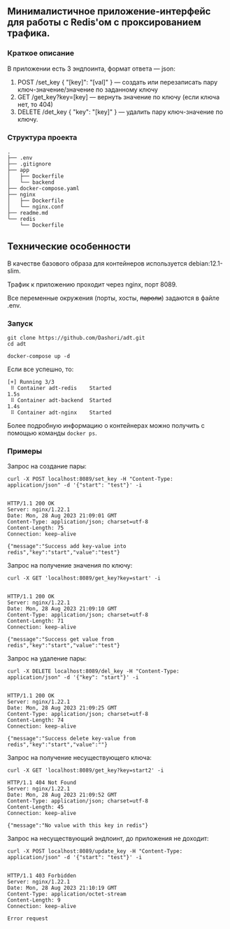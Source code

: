## Минималистичное приложение-интерфейс для работы с Redis'ом с проксированием трафика.

### Краткое описание
В приложении есть 3 эндпоинта, формат ответа — json:
1. POST /set_key { "[key]": "[val]" } — создать или перезаписать пару ключ-значение/значение по заданному ключу
2. GET /get_key?key=[key] — вернуть значение по ключу (если ключа нет, то 404)
3. DELETE /det_key { "key": "[key]" } — удалить пару ключ-значение по ключу.

### Структура проекта

```
.
├── .env
├── .gitignore
├── app
│   ├── Dockerfile
│   └── backend
├── docker-compose.yaml
├── nginx
│   ├── Dockerfile
│   └── nginx.conf
├── readme.md
└── redis
    └── Dockerfile
```

## Технические особенности

В качестве базового образа для контейнеров используется debian:12.1-slim.

Трафик к приложению проходит через nginx, порт 8089.

Все переменные окружения (порты, хосты, ~~пароли~~) задаются в файле .env.


### Запуск

```
git clone https://github.com/Dashori/adt.git
cd adt

docker-compose up -d
```

Если все успешно, то:
```
[+] Running 3/3
 ⠿ Container adt-redis    Started                                                                                                                                   1.5s
 ⠿ Container adt-backend  Started                                                                                                                                   1.4s
 ⠿ Container adt-nginx    Started    
```
Более подробную информацию о контейнерах можно получить с помощью команды ```docker ps```.

### Примеры

Запрос на создание пары:
```
curl -X POST localhost:8089/set_key -H "Content-Type: application/json" -d '{"start": "test"}' -i


HTTP/1.1 200 OK
Server: nginx/1.22.1
Date: Mon, 28 Aug 2023 21:09:01 GMT
Content-Type: application/json; charset=utf-8
Content-Length: 75
Connection: keep-alive

{"message":"Success add key-value into redis","key":"start","value":"test"}
```

Запрос на получение значения по ключу:

```
curl -X GET 'localhost:8089/get_key?key=start' -i


HTTP/1.1 200 OK
Server: nginx/1.22.1
Date: Mon, 28 Aug 2023 21:09:10 GMT
Content-Type: application/json; charset=utf-8
Content-Length: 71
Connection: keep-alive

{"message":"Success get value from redis","key":"start","value":"test"}
```

Запрос на удаление пары:
```
curl -X DELETE localhost:8089/del_key -H "Content-Type: application/json" -d '{"key": "start"}' -i


HTTP/1.1 200 OK
Server: nginx/1.22.1
Date: Mon, 28 Aug 2023 21:09:25 GMT
Content-Type: application/json; charset=utf-8
Content-Length: 74
Connection: keep-alive

{"message":"Success delete key-value from redis","key":"start","value":""}   
```

Запрос на получение несуществующего ключа:
```
curl -X GET 'localhost:8089/get_key?key=start2' -i

HTTP/1.1 404 Not Found
Server: nginx/1.22.1
Date: Mon, 28 Aug 2023 21:09:52 GMT
Content-Type: application/json; charset=utf-8
Content-Length: 45
Connection: keep-alive

{"message":"No value with this key in redis"}
```

Запрос на несуществующий эндпоинт, до приложения не доходит:
```
curl -X POST localhost:8089/update_key -H "Content-Type: application/json" -d '{"start": "test"}' -i


HTTP/1.1 403 Forbidden
Server: nginx/1.22.1
Date: Mon, 28 Aug 2023 21:10:19 GMT
Content-Type: application/octet-stream
Content-Length: 9
Connection: keep-alive

Error request
```
